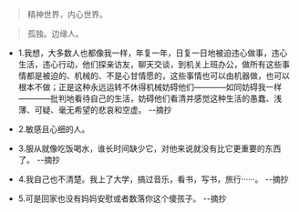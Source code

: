 >精神世界，内心世界。

>孤独。边缘人。

- 1.我想，大多数人也都像我一样，年复一年，日复一日地被迫违心做事，违心生活，违心行动，他们探亲访友，聊天交谈，到机关上班办公，做所有这些事情都是被迫的、机械的、不是心甘情愿的，这些事情也可以由机器做，也可以根本不做；正是这种永远运转不休得机械妨碍他们————如同妨碍我一样————批判地看待自己的生活，妨碍他们看清并感觉这种生活的愚蠢、浅薄、可疑、毫无希望的悲哀和空虚。 --摘抄

- 2.敏感且心细的人。

- 3.服从就像吃饭喝水，谁长时间缺少它，对他来说就没有比它更重要的东西了。 --摘抄

- 4.我自己也不清楚。我上了大学，搞过音乐，看书，写书，旅行······。 --摘抄

- 5.可是回家也没有妈妈安慰或者数落你这个傻孩子。 --摘抄
